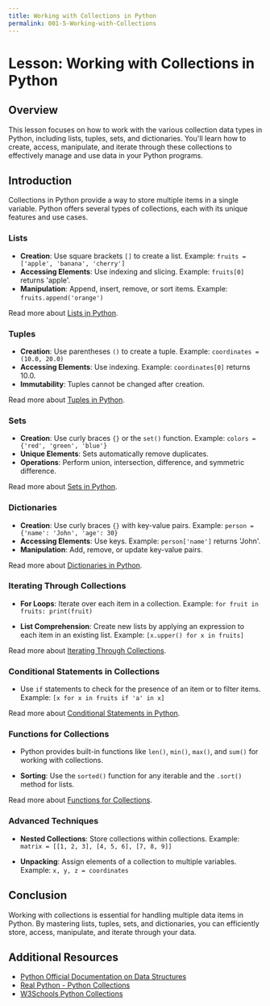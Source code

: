 ```yaml
---
title: Working with Collections in Python
permalink: 001-5-Working-with-Collections
---
```


# Lesson: Working with Collections in Python

## Overview
This lesson focuses on how to work with the various collection data types in Python, including lists, tuples, sets, and dictionaries. You'll learn how to create, access, manipulate, and iterate through these collections to effectively manage and use data in your Python programs.

## Introduction

Collections in Python provide a way to store multiple items in a single variable. Python offers several types of collections, each with its unique features and use cases.

### Lists

- **Creation**: Use square brackets `[]` to create a list. Example: `fruits = ['apple', 'banana', 'cherry']`
- **Accessing Elements**: Use indexing and slicing. Example: `fruits[0]` returns 'apple'.
- **Manipulation**: Append, insert, remove, or sort items. Example: `fruits.append('orange')`

Read more about [Lists in Python](001-5-1-Lists).

### Tuples

- **Creation**: Use parentheses `()` to create a tuple. Example: `coordinates = (10.0, 20.0)`
- **Accessing Elements**: Use indexing. Example: `coordinates[0]` returns 10.0.
- **Immutability**: Tuples cannot be changed after creation.

Read more about [Tuples in Python](001-5-2-Tuples).

### Sets

- **Creation**: Use curly braces `{}` or the `set()` function. Example: `colors = {'red', 'green', 'blue'}`
- **Unique Elements**: Sets automatically remove duplicates.
- **Operations**: Perform union, intersection, difference, and symmetric difference.

Read more about [Sets in Python](001-5-3-Sets).

### Dictionaries

- **Creation**: Use curly braces `{}` with key-value pairs. Example: `person = {'name': 'John', 'age': 30}`
- **Accessing Elements**: Use keys. Example: `person['name']` returns 'John'.
- **Manipulation**: Add, remove, or update key-value pairs.

Read more about [Dictionaries in Python](001-5-4-Dictionaries).

### Iterating Through Collections

- **For Loops**: Iterate over each item in a collection. Example: `for fruit in fruits: print(fruit)`

- **List Comprehension**: Create new lists by applying an expression to each item in an existing list. Example: `[x.upper() for x in fruits]`

Read more about [Iterating Through Collections](001-5-5-Iterating-Through-Collections).

### Conditional Statements in Collections

- Use `if` statements to check for the presence of an item or to filter items. Example: `[x for x in fruits if 'a' in x]`

Read more about [Conditional Statements in Python](001-5-6-Conditional-Statements-in-Collections).

### Functions for Collections

- Python provides built-in functions like `len()`, `min()`, `max()`, and `sum()` for working with collections.

- **Sorting**: Use the `sorted()` function for any iterable and the `.sort()` method for lists.

Read more about [Functions for Collections](001-5-7-Functions-for-Collections).

### Advanced Techniques

- **Nested Collections**: Store collections within collections. Example: `matrix = [[1, 2, 3], [4, 5, 6], [7, 8, 9]]`

- **Unpacking**: Assign elements of a collection to multiple variables. Example: `x, y, z = coordinates`

## Conclusion

Working with collections is essential for handling multiple data items in Python. By mastering lists, tuples, sets, and dictionaries, you can efficiently store, access, manipulate, and iterate through your data.

## Additional Resources

- [Python Official Documentation on Data Structures](https://docs.python.org/3/tutorial/datastructures.html)
- [Real Python - Python Collections](https://realpython.com/python-collections-module/)
- [W3Schools Python Collections](https://www.w3schools.com/python/python_lists.asp)
